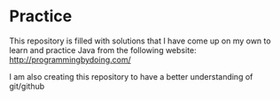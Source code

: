 # Practice
This repository is filled with solutions that I have come up on my own to learn and practice Java from the following website:
http://programmingbydoing.com/

I am also creating this repository to have a better understanding of git/github
